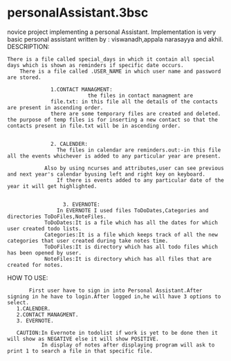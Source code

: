 # personalAssistant.3bsc
novice project implementing a personal Assistant. Implementation is very basic
personal assistant
written by : viswanadh,appala narasayya and akhil.
DESCRIPTION:
          

	There is a file called special_days in which it contain all special days which is shown as reminders if specific date occurs.
        There is a file called .USER_NAME in which user name and password are stored. 	

				  1.CONTACT MANAGMENT:
	                          the files in contact managment are 
				  file.txt: in this file all the details of the contacts are present in ascending order.
				  there are some temporary files are created and deleted. the purpose of temp files is for inserting a new contact so that the contacts present in file.txt will be in ascending order.
	
			  
				  2. CALENDER:
		            The files in calendar are reminders.out:-in this file all the events whichever is added to any particular year are present.

			    Also by using ncurses and attributes,user can see previous and next year's calendar byusing left and right key on keyboard.
		            If there is events added to any particular date of the year it will get highlighted. 	   

	    
			          3. EVERNOTE:
    				In EVERNOTE I used files ToDoDates,Categories and directories ToDoFiles,NoteFiles.
				ToDoDates:It is a file which has all the dates for which user created todo lists.
				Categories:It is a file which keeps track of all the new categories that user created during take notes time.
				ToDoFiles:It is directory which has all todo files which has been opened by user.
				NoteFiles:It is directory which has all files that are created for notes.		



HOW TO USE:


           First user have to sign in into Personal Assistant.After signing in he have to login.After logged in,he will have 3 options to select.
	   1.CALENDER.
	   2.CONTACT MANAGMENT.
	   3. EVERNOTE.

	   CAUTION:In Evernote in todolist if work is yet to be done then it will show as NEGATIVE else it will show POSITIVE.
	           In display of notes after displaying program will ask to print 1 to search a file in that specific file.

